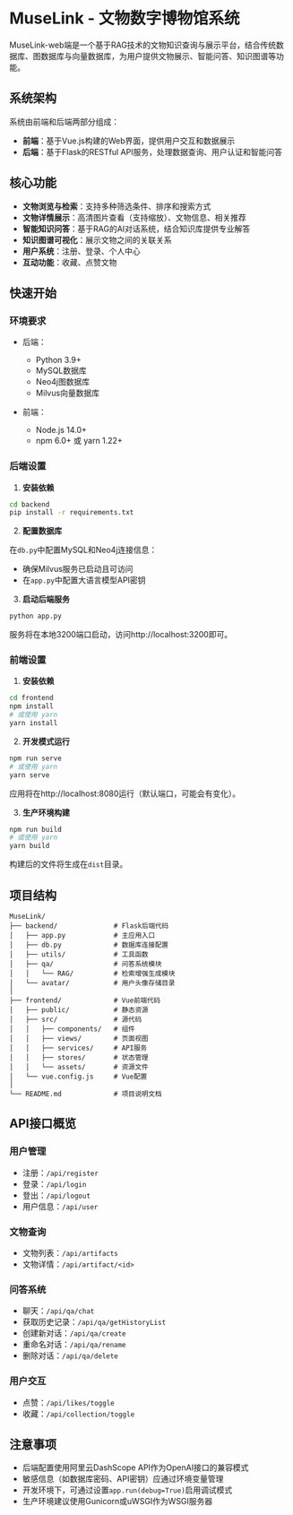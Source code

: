 # MuseLink - 文物数字博物馆系统

MuseLink-web端是一个基于RAG技术的文物知识查询与展示平台，结合传统数据库、图数据库与向量数据库，为用户提供文物展示、智能问答、知识图谱等功能。

## 系统架构

系统由前端和后端两部分组成：

- **前端**：基于Vue.js构建的Web界面，提供用户交互和数据展示
- **后端**：基于Flask的RESTful API服务，处理数据查询、用户认证和智能问答

## 核心功能

- **文物浏览与检索**：支持多种筛选条件、排序和搜索方式
- **文物详情展示**：高清图片查看（支持缩放）、文物信息、相关推荐
- **智能知识问答**：基于RAG的AI对话系统，结合知识库提供专业解答
- **知识图谱可视化**：展示文物之间的关联关系
- **用户系统**：注册、登录、个人中心
- **互动功能**：收藏、点赞文物

## 快速开始

### 环境要求

- 后端：
  - Python 3.9+
  - MySQL数据库
  - Neo4j图数据库
  - Milvus向量数据库
  
- 前端：
  - Node.js 14.0+
  - npm 6.0+ 或 yarn 1.22+

### 后端设置

1. **安装依赖**

```bash
cd backend
pip install -r requirements.txt
```

2. **配置数据库**

在`db.py`中配置MySQL和Neo4j连接信息：
- 确保Milvus服务已启动且可访问
- 在`app.py`中配置大语言模型API密钥

3. **启动后端服务**

```bash
python app.py
```

服务将在本地3200端口启动，访问http://localhost:3200即可。

### 前端设置

1. **安装依赖**

```bash
cd frontend
npm install
# 或使用 yarn
yarn install
```

2. **开发模式运行**

```bash
npm run serve
# 或使用 yarn
yarn serve
```

应用将在http://localhost:8080运行（默认端口，可能会有变化）。

3. **生产环境构建**

```bash
npm run build
# 或使用 yarn
yarn build
```

构建后的文件将生成在`dist`目录。

## 项目结构

```
MuseLink/
├── backend/              # Flask后端代码
│   ├── app.py            # 主应用入口
│   ├── db.py             # 数据库连接配置
│   ├── utils/            # 工具函数
│   ├── qa/               # 问答系统模块
│   │   └── RAG/          # 检索增强生成模块
│   └── avatar/           # 用户头像存储目录
│
├── frontend/             # Vue前端代码
│   ├── public/           # 静态资源
│   ├── src/              # 源代码
│   │   ├── components/   # 组件
│   │   ├── views/        # 页面视图
│   │   ├── services/     # API服务
│   │   ├── stores/       # 状态管理
│   │   └── assets/       # 资源文件
│   └── vue.config.js     # Vue配置
│
└── README.md             # 项目说明文档
```

## API接口概览

### 用户管理
- 注册：`/api/register`
- 登录：`/api/login`
- 登出：`/api/logout`
- 用户信息：`/api/user`

### 文物查询
- 文物列表：`/api/artifacts`
- 文物详情：`/api/artifact/<id>`

### 问答系统
- 聊天：`/api/qa/chat`
- 获取历史记录：`/api/qa/getHistoryList`
- 创建新对话：`/api/qa/create`
- 重命名对话：`/api/qa/rename`
- 删除对话：`/api/qa/delete`

### 用户交互
- 点赞：`/api/likes/toggle`
- 收藏：`/api/collection/toggle`

## 注意事项

- 后端配置使用阿里云DashScope API作为OpenAI接口的兼容模式
- 敏感信息（如数据库密码、API密钥）应通过环境变量管理
- 开发环境下，可通过设置`app.run(debug=True)`启用调试模式
- 生产环境建议使用Gunicorn或uWSGI作为WSGI服务器

